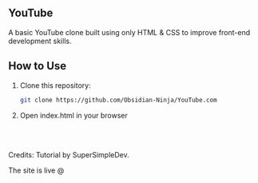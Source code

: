 ## YouTube
A basic YouTube clone built using only HTML & CSS to improve front-end development skills.

## How to Use
1. Clone this repository:  
   ```sh
   git clone https://github.com/Obsidian-Ninja/YouTube.com

2. Open index.html in your browser

<br>

<br>

Credits: Tutorial by SuperSimpleDev.

The site is live @ 
